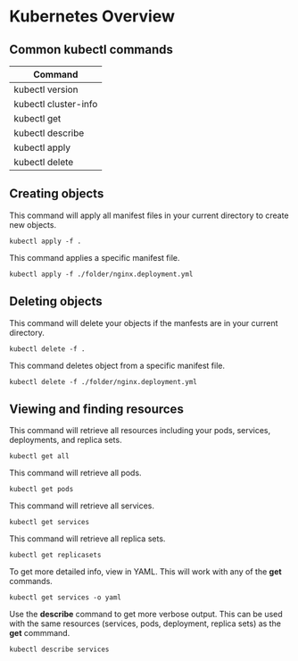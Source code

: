 # Kubernetes Overview

## Common kubectl commands

| Command
| ---------------
| kubectl version
| kubectl cluster-info
| kubectl get
| kubectl describe
| kubectl apply
| kubectl delete

## Creating objects

This command will apply all manifest files in your current directory to create new objects.
```
kubectl apply -f .
```

This command applies a specific manifest file.
```
kubectl apply -f ./folder/nginx.deployment.yml
```

## Deleting objects

This command will delete your objects if the manfests are in your current directory.

```
kubectl delete -f .
```

This command deletes object from a specific manifest file.
```
kubectl delete -f ./folder/nginx.deployment.yml
```

## Viewing and finding resources

This command will retrieve all resources including your pods, services, deployments, and replica sets.

```
kubectl get all
```

This command will retrieve all pods.

```
kubectl get pods
```

This command will retrieve all services.

```
kubectl get services
```
This command will retrieve all replica sets.

```
kubectl get replicasets
```

To get more detailed info, view in YAML.  This will work with any of the **get** commands.

```
kubectl get services -o yaml
```

Use the **describe** command to get more verbose output.  This can be used with the same resources (services, pods, deployment, replica sets) as the **get** commmand.

```
kubectl describe services
```

